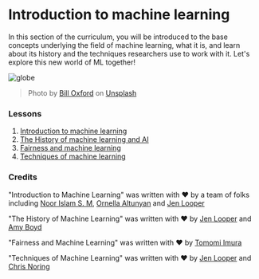 # Introduction to machine learning

In this section of the curriculum, you will be introduced to the base concepts underlying the field of machine learning, what it is, and learn about its history and the techniques researchers use to work with it.  Let's explore this new world of ML together!

![globe](images/globe.jpg)
> Photo by <a href="https://unsplash.com/@bill_oxford?utm_source=unsplash&utm_medium=referral&utm_content=creditCopyText">Bill Oxford</a> on <a href="https://unsplash.com/s/photos/globe?utm_source=unsplash&utm_medium=referral&utm_content=creditCopyText">Unsplash</a>
  
### Lessons

1. [Introduction to machine learning](1-intro-to-ML/README.md)
1. [The History of machine learning and AI](2-history-of-ML/README.md)
1. [Fairness and machine learning](3-fairness/README.md)
1. [Techniques of machine learning](4-techniques-of-ML/README.md)
### Credits

"Introduction to Machine Learning" was written with ♥️ by a team of folks including [Noor Islam S. M](https://twitter.com/nislam_mohammad), [Ornella Altunyan](https://twitter.com/ornelladotcom) and [Jen Looper](https://twitter.com/jenlooper)

"The History of Machine Learning" was written with ♥️ by [Jen Looper](https://twitter.com/jenlooper) and [Amy Boyd](https://twitter.com/AmyKateNicho)

"Fairness and Machine Learning" was written with ♥️ by [Tomomi Imura](https://twitter.com/girliemac) 

"Techniques of Machine Learning" was written with ♥️ by [Jen Looper](https://twitter.com/jenlooper) and [Chris Noring](https://twitter.com/softchris) 
